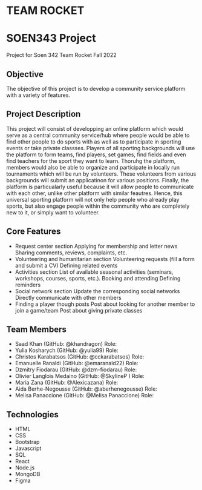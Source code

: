 # TEAM ROCKET
# SOEN343 Project

Project for Soen 342 Team Rocket Fall 2022

## Objective

The objective of this project is to develop a community service platform with a variety of features.

## Project Description

This project will consist of developping an online platform which would serve as a central community service/hub where people would be able to find other people to do sports with as well as to participate in sporting events or take private classses. Players of all sporting backgrounds will use the platform to form teams, find players, set games, find fields and even find teachers for the sport they want to learn. Thoruhg the platform, members would also be able to organize and participate in locally run tournaments which will be run by volunteers. These volunteers from various backgrounds will submit an applicatinon for various positions. Finally, the platform is particualarly useful because it will allow people to communicate with each other, unlike other platform with similar feautres. Hence, this universal sporting platform will not only help people who already play sports, but also engage people within the community who are completely new to it, or simply want to volunteer. 


## Core Features

* Request center section
   Applying for membership and letter news
   Sharing comments, reviews, complaints, etc.
* Volunteering and humanitarian section
   Volunteering requests (fill a form and submit a CV)
   Defining related events
* Activities section
   List of available seasonal activities (seminars, workshops, courses, sports, etc.).
   Booking and attending
   Defining reminders
* Social network section
   Update the corresponding social networks
   Directly communicate with other members
* Finding a player though posts
  Post about looking for another member to join a game/team
  Post about giving private classes

## Team Members

* Saad Khan (GitHub: @khandragon) Role: 
* Yulia Kosharych (GitHub: @yulia99) Role: 
* Christos Karabatsos (GitHub: @cckarabatsos) Role:
* Emanuelle Ranaldi (GitHub: @emaranald22) Role:
* Dzmitry Fiodarau (GitHub: @dzm-fiodarau) Role:
* Olivier Langlois Medaino (GitHub: @SkylineP ) Role:
* Maria Zana (GitHub: @Alexicazana) Role: 
* Aida Berhe-Negousse (GitHub: @aberhenegousse) Role:
* Melisa Panaccione (GitHub: @Melisa Panaccione) Role:

## Technologies

* HTML
* CSS
* Bootstrap
* Javascript
* SQL
* React
* Node.js
* MongoDB
* Figma
